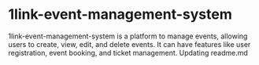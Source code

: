 # 1link-event-management-system
1link-event-management-system is a platform to manage events, allowing users to create, view, edit, and delete events. It can have features like user registration, event booking, and ticket management.
Updating readme.md